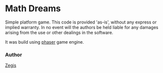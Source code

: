 Math Dreams
=========

Simple platform game. This code is provided 'as-is', without any express or implied warranty. In no event will the authors be held liable for any damages arising from the use or other dealings in the software.

It was build using [phaser](https://github.com/photonstorm/phaser) game engine.

### Author
[Zegis](http://dev.kofun.pl/)